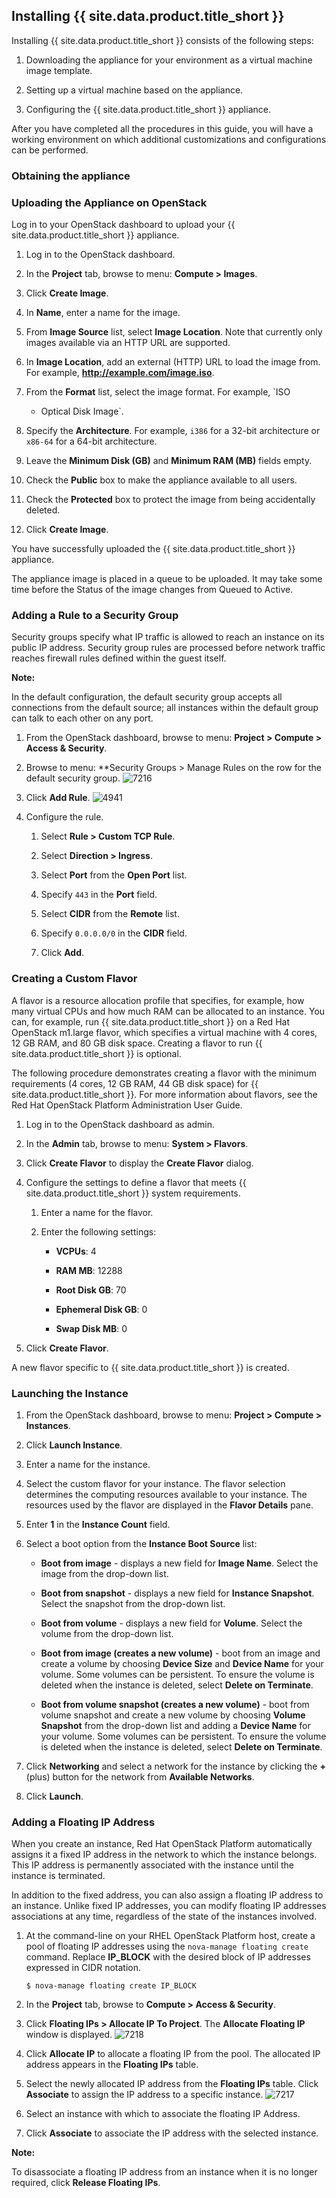 ## Installing {{ site.data.product.title_short }}

Installing {{ site.data.product.title_short }} consists of the following steps:

1.  Downloading the appliance for your environment as a virtual machine
    image template.

2.  Setting up a virtual machine based on the appliance.

3.  Configuring the {{ site.data.product.title_short }} appliance.

After you have completed all the procedures in this guide, you will have
a working environment on which additional customizations and
configurations can be performed.

### Obtaining the appliance

### Uploading the Appliance on OpenStack

Log in to your OpenStack dashboard to upload your {{ site.data.product.title_short }}
appliance.

1.  Log in to the OpenStack dashboard.

2.  In the **Project** tab, browse to menu: **Compute > Images**.

3.  Click **Create Image**.

4.  In **Name**, enter a name for the image.

5.  From **Image Source** list, select **Image Location**. Note that
    currently only images available via an HTTP URL are supported.

6.  In **Image Location**, add an external (HTTP) URL to load the image
    from. For example, **<http://example.com/image.iso>**.

7.  From the **Format** list, select the image format. For example, `ISO
    - Optical Disk Image`.

8.  Specify the **Architecture**. For example, `i386` for a 32-bit
    architecture or `x86-64` for a 64-bit architecture.

9.  Leave the **Minimum Disk (GB)** and **Minimum RAM (MB)** fields
    empty.

10. Check the **Public** box to make the appliance available to all
    users.

11. Check the **Protected** box to protect the image from being
    accidentally deleted.

12. Click **Create Image**.

You have successfully uploaded the {{ site.data.product.title_short }} appliance.

The appliance image is placed in a queue to be uploaded. It may take
some time before the Status of the image changes from Queued to Active.

### Adding a Rule to a Security Group

Security groups specify what IP traffic is allowed to reach an instance
on its public IP address. Security group rules are processed before
network traffic reaches firewall rules defined within the guest itself.

**Note:**

In the default configuration, the default security group accepts all
connections from the default source; all instances within the default
group can talk to each other on any port.

1.  From the OpenStack dashboard, browse to menu: **Project > Compute > Access & Security**.

2.  Browse to menu: **Security Groups > Manage Rules on the row for the
    default security group. ![7216](../images/7216.png)

3.  Click **Add Rule**. ![4941](../images/4941.png)

4.  Configure the rule.

    1.  Select **Rule > Custom TCP Rule**.

    2.  Select **Direction > Ingress**.

    3.  Select **Port** from the **Open Port** list.

    4.  Specify `443` in the **Port** field.

    5.  Select **CIDR** from the **Remote** list.

    6.  Specify `0.0.0.0/0` in the **CIDR** field.

    7.  Click **Add**.

### Creating a Custom Flavor

A flavor is a resource allocation profile that specifies, for example,
how many virtual CPUs and how much RAM can be allocated to an instance.
You can, for example, run {{ site.data.product.title_short }} on a Red Hat OpenStack
m1.large flavor, which specifies a virtual machine with 4 cores, 12 GB
RAM, and 80 GB disk space. Creating a flavor to run {{ site.data.product.title_short }} is
optional.

The following procedure demonstrates creating a flavor with the minimum
requirements (4 cores, 12 GB RAM, 44 GB disk space) for {{ site.data.product.title_short }}.
For more information about flavors, see the Red Hat OpenStack Platform
Administration User Guide.

1.  Log in to the OpenStack dashboard as admin.

2.  In the **Admin** tab, browse to menu: **System > Flavors**.

3.  Click **Create Flavor** to display the **Create Flavor** dialog.

4.  Configure the settings to define a flavor that meets {{ site.data.product.title_short }}
    system requirements.

    1.  Enter a name for the flavor.

    2.  Enter the following settings:

          - **VCPUs**: 4

          - **RAM MB**: 12288

          - **Root Disk GB**: 70

          - **Ephemeral Disk GB**: 0

          - **Swap Disk MB**: 0

5.  Click **Create Flavor**.

A new flavor specific to {{ site.data.product.title_short }} is created.

### Launching the Instance

1.  From the OpenStack dashboard, browse to menu: **Project > Compute > Instances**.

2.  Click **Launch Instance**.

3.  Enter a name for the instance.

4.  Select the custom flavor for your instance. The flavor selection
    determines the computing resources available to your instance. The
    resources used by the flavor are displayed in the **Flavor Details**
    pane.

5.  Enter **1** in the **Instance Count** field.

6.  Select a boot option from the **Instance Boot Source** list:

      - **Boot from image** - displays a new field for **Image Name**.
        Select the image from the drop-down list.

      - **Boot from snapshot** - displays a new field for **Instance
        Snapshot**. Select the snapshot from the drop-down list.

      - **Boot from volume** - displays a new field for **Volume**.
        Select the volume from the drop-down list.

      - **Boot from image (creates a new volume)** - boot from an image
        and create a volume by choosing **Device Size** and **Device
        Name** for your volume. Some volumes can be persistent. To
        ensure the volume is deleted when the instance is deleted,
        select **Delete on Terminate**.

      - **Boot from volume snapshot (creates a new volume)** - boot from
        volume snapshot and create a new volume by choosing **Volume
        Snapshot** from the drop-down list and adding a **Device Name**
        for your volume. Some volumes can be persistent. To ensure the
        volume is deleted when the instance is deleted, select **Delete
        on Terminate**.

7.  Click **Networking** and select a network for the instance by
    clicking the **+** (plus) button for the network from **Available
    Networks**.

8.  Click **Launch**.

### Adding a Floating IP Address

When you create an instance, Red Hat OpenStack Platform automatically
assigns it a fixed IP address in the network to which the instance
belongs. This IP address is permanently associated with the instance
until the instance is terminated.

In addition to the fixed address, you can also assign a floating IP
address to an instance. Unlike fixed IP addresses, you can modify
floating IP addresses associations at any time, regardless of the state
of the instances involved.

1.  At the command-line on your RHEL OpenStack Platform host, create a
    pool of floating IP addresses using the `nova-manage floating
    create` command. Replace **IP\_BLOCK** with the desired block of IP
    addresses expressed in CIDR notation.

        $ nova-manage floating create IP_BLOCK

2.  In the **Project** tab, browse to **Compute > Access & Security**.

3.  Click **Floating IPs > Allocate IP To Project**. The **Allocate
    Floating IP** window is displayed. ![7218](../images/7218.png)

4.  Click **Allocate IP** to allocate a floating IP from the pool. The
    allocated IP address appears in the **Floating IPs** table.

5.  Select the newly allocated IP address from the **Floating IPs**
    table. Click **Associate** to assign the IP address to a specific
    instance. ![7217](../images/7217.png)

6.  Select an instance with which to associate the floating IP Address.

7.  Click **Associate** to associate the IP address with the selected
    instance.

**Note:**

To disassociate a floating IP address from an instance when it is no
longer required, click **Release Floating IPs**.
